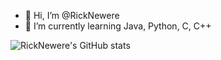 - 👋 Hi, I’m @RickNewere
- 🌱 I’m currently learning Java, Python, C, C++ 

![RickNewere's GitHub stats](https://github-readme-stats.vercel.app/api?username=RickNewere&show_icons=true&theme=chartreuse-dark)
<!---
RickNewere/RickNewere is a ✨ special ✨ repository because its `README.md` (this file) appears on your GitHub profile.
You can click the Preview link to take a look at your changes.
--->
